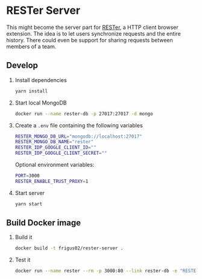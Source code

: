 # RESTer Server

This might become the server part for [RESTer](https://github.com/frigus02/RESTer),
a HTTP client browser extension. The idea is to let users synchronize requests
and the entire history. There could even be support for sharing requests between
members of a team.

## Develop

1.	Install dependencies

	```sh
	yarn install
	```

2.  Start local MongoDB

	```sh
	docker run --name rester-db -p 27017:27017 -d mongo
	```

2.	Create a `.env` file containing the following variables

	```sh
	RESTER_MONGO_DB_URL="mongodb://localhost:27017"
	RESTER_MONGO_DB_NAME="rester"
	RESTER_IDP_GOOGLE_CLIENT_ID=""
	RESTER_IDP_GOOGLE_CLIENT_SECRET=""
	```

	Optional environment variables:

	```sh
	PORT=3000
	RESTER_ENABLE_TRUST_PROXY=1
	```

3.	Start server

	```sh
	yarn start
	```

## Build Docker image

1.  Build it

	```sh
	docker build -t frigus02/rester-server .
	```

2.  Test it

	```sh
	docker run --name rester --rm -p 3000:80 --link rester-db -e "RESTER_MONGO_DB_URL=mongodb://rester-db:27017" -e "RESTER_MONGO_DB_NAME=rester" -e "RESTER_IDP_GOOGLE_CLIENT_ID=" -e "RESTER_IDP_GOOGLE_CLIENT_SECRET=" frigus02/rester-server
	```
